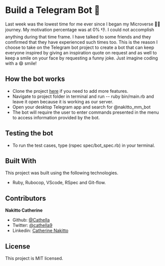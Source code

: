 # Build a Telegram Bot 🤖

Last week was the lowest time for me ever since I began my Microverse 🚶‍♀ journey. My motivation percentage was at 0% 👎. I could not accomplish anything during that time frame. I have talked to some friends and they comfirmed that they have experienced such times too. This is the reason I choose to take on the Telegram bot project to create a bot that can keep everyone inspired by giving an inspiration quote on request and as well to keep a smile on your face by requesting a funny joke. Just imagine coding with a 😄 smile!

## How the bot works
- Clone the project [here](https://github.com/Cathella/Build_a_Bot/tree/display_menu) if you need to add more features.
- Navigate to project folder in terminal and run -- ruby bin/main.rb and leave it open because it is working as our server.
- Open your desktop Telegram app and search for @nakitto_mm_bot
- The bot will require the user to enter commands presented in the menu to access information provided by the bot.

## Testing the bot
- To run the test cases, type (rspec spec/bot_spec.rb) in your terminal.

## Built With
This project was built using the following technologies.
- Ruby, Rubocop, VScode, RSpec and Git-flow.

## Contributors
**Nakitto Catherine**
- Github: [@Cathella](https://github.com/Cathella)
- Twitter: [@cathella9](https://twitter.com/cathella9)
- Linkedin: [Catherine Nakitto](https://www.linkedin.com/in/catherine-nakitto-51ba2a40/)

## License
This project is MIT licensed.
